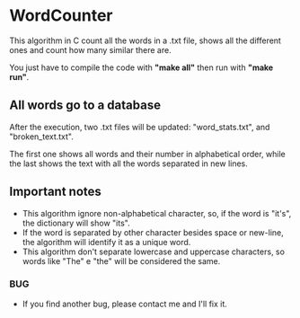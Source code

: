 # WordCounter
This algorithm in C count all the words in a .txt file, shows all the different ones and count how many similar there are.

You just have to compile the code with **"make all"** then run with **"make run"**.

## All words go to a database
After the execution, two .txt files will be updated: "word_stats.txt", and "broken_text.txt".

The first one shows all words and their number in alphabetical order, while the last shows the text with all the words separated in new lines.

## Important notes
* This algorithm ignore non-alphabetical character, so, if the word is "it's", the dictionary will show "its".
* If the word is separated by other character besides space or new-line, the algorithm will identify it as a unique word.
* This algorithm don't separate lowercase and uppercase characters, so words like "The" e "the" will be considered the same.

### BUG
* If you find another bug, please contact me and I'll fix it.
